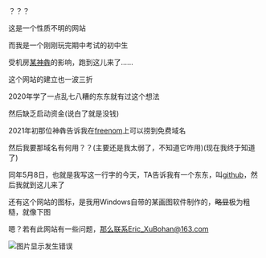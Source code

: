 ？？？

这是一个性质不明的网站

而我是一个刚刚玩完期中考试的初中生

受机房[某神犇](https://www.luogu.com.cn/user/361842)的影响，跑到这儿来了......

这个网站的建立也一波三折

2020年学了一点乱七八糟的东东就有过这个想法

然后缺乏启动资金(说白了就是没钱)

2021年初那位神犇告诉我在[freenom](www.freenom.com)上可以捞到免费域名

然后我要那域名有何用？？(主要还是我太弱了，不知道它咋用)(现在我终于知道了)

同年5月8日，也就是我写这一行字的今天，TA告诉我有一个东东，叫[github](www.github.com)，然后我就到这儿来了

还有这个网站的图标，是我用Windows自带的某画图软件制作的，~~略显~~极为粗糙，就像下图

嗯？若有此网站有一些问题，那么联系Eric_XuBohan@163.com

![图片显示发生错误](http://eric-xubohan.github.io/icon.jpg)
